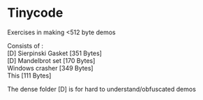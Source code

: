 # Tinycode
Exercises in making <512 byte demos

Consists of :    
[D] Sierpinski Gasket [351 Bytes]    
[D] Mandelbrot set [170 Bytes]    
Windows crasher [349 Bytes]    
This [111 Bytes]

The dense folder [D] is for hard to understand/obfuscated demos
